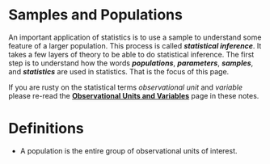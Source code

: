 # Samples and Populations

An important application of statistics is to use a sample to understand some feature of a larger population.  This process is called ***statistical inference***.  It takes a few layers of theory to be able to do statistical inference.  The first step is to understand how the words ***populations***, ***parameters***, ***samples***, and ***statistics*** are used in statistics.  That is the focus of this page.

If you are rusty on the statistical terms *observational unit* and *variable* please re-read the [**Observational Units and Variables**](https://github.com/PeterDrake/liber_pythonis/blob/master/level_i/markdown/quant_cat.md) page in these notes.

# Definitions
* A population is the entire group of observational units of interest.


